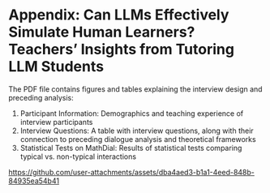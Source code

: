 # Appendix: Can LLMs Effectively Simulate Human Learners? Teachers’ Insights from Tutoring LLM Students

The PDF file contains figures and tables explaining the interview design and preceding analysis:
1. Participant Information: Demographics and teaching experience of interview participants
2. Interview Questions: A table with interview questions, along with their connection to preceding dialogue analysis and theoretical frameworks
3. Statistical Tests on MathDial: Results of statistical tests comparing typical vs. non-typical interactions


https://github.com/user-attachments/assets/dba4aed3-b1a1-4eed-848b-84935ea54b41

